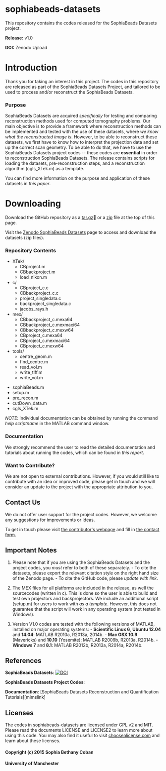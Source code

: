 # sophiabeads-datasets
This repository contains the codes released for the SophiaBeads Datasets project. 

**Release:** v1.0

**DOI:** Zenodo Upload



# Introduction
Thank you for taking an interest in this project. The codes in this repository are released as part of the SophiaBeads Datasets Project, and tailored to be used to process and/or reconstruct the SophiaBeads Datasets. 

### Purpose
SophiaBeads Datasets are acquired _specifically_ for testing and comparing reconstruction methods used for computed tomography problems. Our main objective is to provide a framework where reconstruction methods can be implemented and tested with the use of these datasets, where _we know what the reconstructed image is_. However, to be able to reconstruct these datasets, we first have to know how to interpret the projection data and set up the correct scan geometry. To be able to do that, we have to use the SophiaBeads Datasets project codes -- these codes are **essential** in order to reconstruction SophiaBeads Datasets. The release contains scripts for loading the datasets, pre-reconstruction steps, and a reconstruction algorithm (cgls_XTek.m) as a template.


You can find more information on the purpose and application of these datasets in _this paper_.


# Downloading
Download the GitHub repository as a [tar.gz](https://codeload.github.com/Sophilyplum/sophiabeads-datasets/legacy.tar.gz/master) or a [zip](https://codeload.github.com/Sophilyplum/sophiabeads-datasets/legacy.zip/master) file at the top of this page.

Visit the [Zenodo SophiaBeads Datasets](https://zenodo.org/record/16474) page to access and download the datasets (zip files). 

### Repository Contents
  * XTek/
    - CBproject.m
    - CBbackproject.m
    - load_nikon.m
  * c/
    - CBproject_c.c
    - CBbackproject_c.c
    - project_singledata.c
    - backproject_singledata.c
    - jacobs_rays.h
  * mex/
    - CBbackproject_c.mexa64
    - CBbackproject_c.mexmaci64
    - CBbackproject_c.mexw64
    - CBproject_c.mexa64
    - CBproject_c.mexmaci64
    - CBproject_c.mexw64
  * tools/
    - centre_geom.m
    - find_centre.m
    - read_vol.m
    - write_tiff.m
    - write_vol.m
  - sophiaBeads.m
  - setup.m
  - pre_recon.m
  - cutDown_data.m
  - cgls_XTek.m


*NOTE*: Individual documentation can be obtained by running the command *help _scriptname_* in the MATLAB command window.

### Documentation
We strongly recommend the user to read the detailed documentation and tutorials about running the codes, which can be found in _this report_.

### Want to Contribute?
We are not open to external contributions. However, if you would still like to contribute with an idea or improved code, please get in touch and we will consider an update to the project with the appropriate attribution to you.


## Contact Us
We do not offer user support for the project codes. However, we welcome any suggestions for improvements or ideas. 

To get in touch please visit [the contributor's webpage](http://www.maths.manchester.ac.uk/~scoban) and fill in [the contact form](http://www.maths.manchester.ac.uk/~scoban/contact.html).

## Important Notes
  1. Please note that if you are using the SophiaBeads Datasets and the project codes, you _must_ refer to both of these separately. 
    - To cite the datasets, please export the relevant citation style on the right hand size of the Zenodo page.
    - To cite the GitHub code, please _update with link_.

  2. The MEX files for all platforms are included in the release, as well the sourcecodes (written in c). This is done so the user is able to build and test own projectors and backprojectors. We include an additional script (setup.m) for users to work with _as a template_. However, this does not guarantee that the script will work in any operating system (not tested in Windows).

  3. Version V1.0 codes are tested with the following versions of MATLAB, installed on major operating systems:
    - **Scientific Linux 6**, **Ubuntu 12.04** and **14.04**: MATLAB R2010a, R2013a, 2014b.
    - **Mac OSX 10.9** (Mavericks) and **10.10** (Yosemite): MATLAB R2009b, R2013a, R2014b.
    - **Windows 7** and **8.1**: MATLAB R2012b, R2013a, R2014a, R2014b. 
 
## References
**SophiaBeads Datasets**: [![DOI](https://zenodo.org/badge/doi/10.5281/zenodo.16474.svg)](http://dx.doi.org/10.5281/zenodo.16474)

**SophiaBeads Datasets Project Codes**: 

**Documentation**: [SophiaBeads Datasets Reconstruction and Quantification Tutorials][mimslink] 


## Licenses
The codes in sophiabeads-datasets are licensed under GPL v2 and MIT. Please read the documents LICENSE and LICENSE2 to learn more about using this code. You may also find it useful to visit [choosealicense.com](http://choosealicense.com/) and learn about these licenses.


#### Copyright (c) 2015 Sophia Bethany Coban
#### University of Manchester

